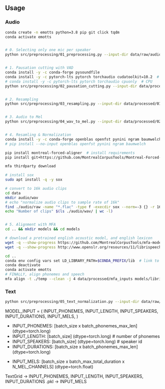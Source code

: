 ## Usage

### Audio

```bash
conda create -n emotts python=3.8 pip git click tqdm
conda activate emotts


# 0. Selecting only one mic per speaker
python src/preprocessing/01_preprocessing.py --input-dir data/raw/audio --output-dir data/processed/00_audio_single_mic --audio-ext flac


# 1. Pausation cutting with VAD
conda install -y -c conda-forge pysoundfile
conda install -y -c pytorch-lts pytorch torchaudio cudatoolkit=10.2  # CUDA 10.2
# conda install -y -c pytorch-lts pytorch torchaudio cpuonly  # CPU
python src/preprocessing/02_pausation_cutting.py --input-dir data/processed/00_audio_single_mic --output-dir data/processed/01_no_pause --target-sr 48000


# 2. Resampling
python src/preprocessing/03_resampling.py --input-dir data/processed/01_no_pause --output-dir data/processed/02_resampled --resample-rate 22050


# 3. Audio to Mel
python src/preprocessing/04_wav_to_mel.py --input-dir data/processed/02_resampled --output-dir data/processed/03_mels


# 4. Resamling & Normalization
conda install -y -c conda-forge openblas openfst pynini ngram baumwelch
# pip install --no-input openblas openfst pynini ngram baumwelch

pip install montreal-forced-aligner  # install requirements
pip install git+https://github.com/MontrealCorpusTools/Montreal-Forced-Aligner.git  # install latest updates

mfa thirdparty download

# install sox
sudo apt install -q -y sox

# convert to 16k audio clips
cd data
mkdir audio/wav
# echo "normalize audio clips to sample rate of 16k"
find ./audio/raw -name "*.flac" -type f -execdir sox --norm=-3 {} -r 16k -c 1 `pwd`/audio/wav/{} \;
echo "Number of clips" $(ls ./audio/wav/ | wc -l)


# 5. Alignment with MFA
cd .. && mkdir models && cd models

# download a pretrained english acoustic model, and english lexicon
wget -q --show-progress https://github.com/MontrealCorpusTools/mfa-models/raw/main/acoustic/english.zip
wget -q --show-progress http://www.openslr.org/resources/11/librispeech-lexicon.txt

cd ..
conda env config vars set LD_LIBRARY_PATH=$CONDA_PREFIX/lib  # link to libopenblas
conda deactivate
conda activate emotts
# FINALLY, align phonemes and speech
mfa align -t ./temp --clean -j 4 data/processed/mfa_inputs models/librispeech-lexicon.txt models/english.zip data/processed/mfa_outputs
```
### Text

```bash
python src/preprocessing/05_text_normalization.py --input-dir data/raw/text --output-dir data/processed/mfa_inputs
```

MODEL_INPUT = (
    INPUT_PHONEMES,
    INPUT_LENGTH,
    INPUT_SPEAKERS,
    INPUT_DURATIONS,
    INPUT_MELS,
)

+ INPUT_PHONEMES: [batch_size x batch_phonemes_max_len] (dtype=torch.long)
+ INPUT_LENGTH: [batch_size] (dtype=torch.long)  # number of phonemes
+ INPUT_SPEAKERS: [batch_size] (dtype=torch.long)  # speaker id
+ INPUT_DURATIONS: [batch_size x batch_phonemes_max_len] (dtype=torch.long)
- INPUT_MELS: [batch_size x batch_max_total_duration x N_MEL_CHANNELS] (dtype=torch.float)

TextGrid -> INPUT_PHONEMES, INPUT_LENGTH, INPUT_SPEAKERS, INPUT_DURATIONS
.pkl -> INPUT_MELS